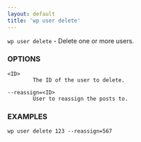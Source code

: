 ```yaml
---
layout: default
title: 'wp user delete'
---
```


`wp user delete` - Delete one or more users.

### OPTIONS

	<ID>
			The ID of the user to delete.

	--reassign=<ID>
			User to reassign the posts to.

### EXAMPLES

	wp user delete 123 --reassign=567


